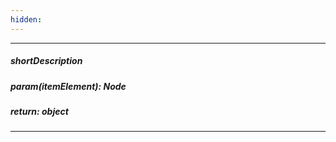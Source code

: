 ```yaml
---
hidden: 
---
```

---
##### shortDescription

##### param(itemElement): Node

##### return: object

---
